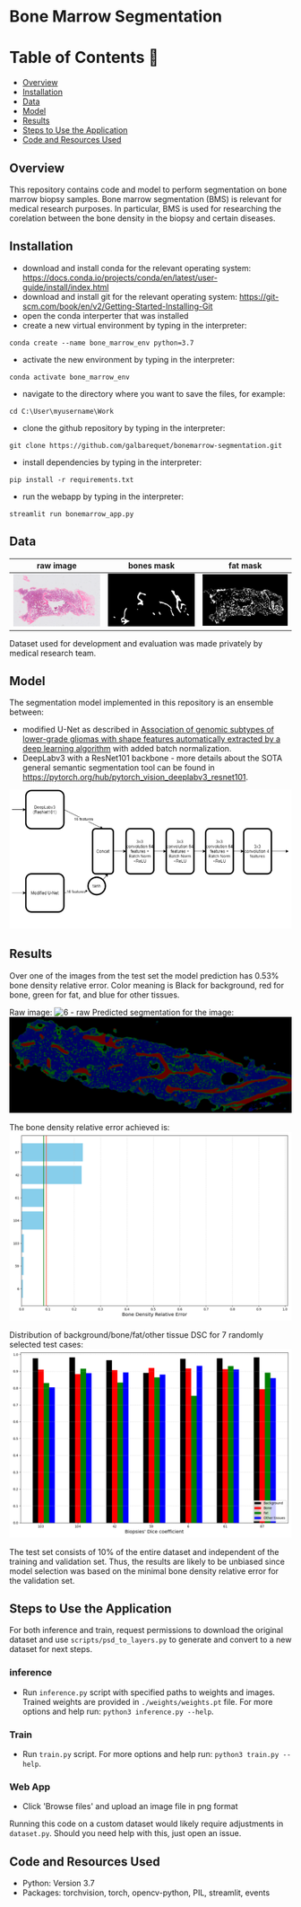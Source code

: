 # Bone Marrow Segmentation

Table of Contents :bookmark_tabs:
=================
- [Overview](#overview)
- [Installation](#installation)
- [Data](#data)
- [Model](#model)
- [Results](#results)
- [Steps to Use the Application](#steps-to-use-the-application)
- [Code and Resources Used](#code-and-resources-used)

## Overview
This repository contains code and model to perform segmentation on bone marrow biopsy samples.
Bone marrow segmentation (BMS) is relevant for medical research purposes.
In particular, BMS is used for researching the corelation between the bone density in the biopsy and certain diseases.


## Installation
- download and install conda for the relevant operating system:
https://docs.conda.io/projects/conda/en/latest/user-guide/install/index.html
- download and install git for the relevant operating system:
https://git-scm.com/book/en/v2/Getting-Started-Installing-Git
- open the conda interperter that was installed
- create a new virtual environment by typing in the interpreter:
```
conda create --name bone_marrow_env python=3.7
```

- activate the new environment by typing in the interpreter:
```
conda activate bone_marrow_env
```

- navigate to the directory where you want to save the files, for example:
```
cd C:\User\myusername\Work
```

- clone the github repository by typing in the interpreter:
```
git clone https://github.com/galbarequet/bonemarrow-segmentation.git
```

- install dependencies by typing in the interpreter:
```
pip install -r requirements.txt
```

- run the webapp by typing in the interpreter:
```
streamlit run bonemarrow_app.py
```

## Data

| raw image | bones mask | fat mask |
|:-------:|:-------:|:-------:|
|![raw](./assets/raw%201.png)|![bones](./assets/bones%201.png)|![fat](./assets/fat%201.png)|

Dataset used for development and evaluation was made privately by medical research team.


## Model

The segmentation model implemented in this repository is an ensemble between:
- modified U-Net as described in [Association of genomic subtypes of lower-grade gliomas with shape features automatically extracted by a deep learning algorithm](https://doi.org/10.1016/j.compbiomed.2019.05.002) with added batch normalization.
- DeepLabv3 with a ResNet101 backbone - more details about the SOTA general semantic segmentation tool can be found in https://pytorch.org/hub/pytorch_vision_deeplabv3_resnet101.

![Model](./assets/model.png)


## Results

Over one of the images from the test set the model prediction has 0.53% bone density relative error.
Color meaning is Black for background, red for bone, green for fat, and blue for other tissues. 

Raw image:
![6 - raw](./assets/raw%206.png)
Predicted segmentation for the image:
![g - prediction](./assets/pred%206.png)

The bone density relative error achieved is:
![bone density relative error](./assets/density_error.png)

Distribution of background/bone/fat/other tissue DSC for 7 randomly selected test cases:
![dsc](./assets/dsc_test.png)

The test set consists of 10% of the entire dataset and independent of the training and validation set.
Thus, the results are likely to be unbiased since model selection was based on the minimal bone density relative error for the validation set.


## Steps to Use the Application

For both inference and train, request permissions to download the original dataset and use `scripts/psd_to_layers.py` to generate and convert to a new dataset for next steps.

### inference

- Run `inference.py` script with specified paths to weights and images. Trained weights are provided in `./weights/weights.pt` file. For more options and help run: `python3 inference.py --help`.

### Train

- Run `train.py` script. For more options and help run: `python3 train.py --help`.

### Web App

- Click 'Browse files' and upload an image file in png format

Running this code on a custom dataset would likely require adjustments in `dataset.py`.
Should you need help with this, just open an issue.

## Code and Resources Used
- Python: Version 3.7
- Packages: torchvision, torch, opencv-python, PIL, streamlit, events 
